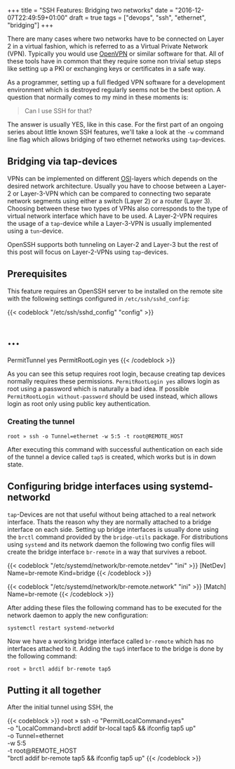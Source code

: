 +++
title = "SSH Features: Bridging two networks"
date = "2016-12-07T22:49:59+01:00"
draft = true
tags = ["devops", "ssh", "ethernet", "bridging"]
+++

There are many cases where two networks have to be connected on Layer 2 in a
virtual fashion, which is referred to as a Virtual Private Network (VPN).
Typically you would use [OpenVPN](https://openvpn.net/) or similar software
for that. All of these tools have in common that they require some non trivial
setup steps like setting up a PKI or exchanging keys or certificates in a
safe way.

As a programmer, setting up a full fledged VPN software for a development
environment which is destroyed regularly seems not be the best option. A
question that normally comes to my mind in these moments is:

> Can I use SSH for that?

The answer is usually YES, like in this case. For the first part of an ongoing
series about little known SSH features, we'll take a look at the `-w` command
line flag which allows bridging of two ethernet networks using `tap`-devices.

<!--more-->

## Bridging via tap-devices

VPNs can be implemented on different
[OSI](https://en.wikipedia.org/wiki/OSI_model)-layers which depends on the
desired network architecture. Usually you have to choose between a Layer-2 or
Layer-3-VPN which can be compared to connecting two separate network segments
using either a switch (Layer 2) or a router (Layer 3). Choosing between these
two types of VPNs also corresponds to the type of virtual network interface
which have to be used. A Layer-2-VPN requires the usage of a `tap`-device while
a Layer-3-VPN is usually implemented using a `tun`-device.

OpenSSH supports both tunneling on Layer-2 and Layer-3 but the rest of this post
will focus on Layer-2-VPNs using `tap`-devices.

## Prerequisites

This feature requires an OpenSSH server to be installed on the remote site
with the following settings configured in `/etc/ssh/sshd_config`:

{{< codeblock "/etc/ssh/sshd_config" "config" >}}
# ...
PermitTunnel yes
PermitRootLogin yes
{{< /codeblock >}}

As you can see this setup requires root login, because creating tap devices
normally requires these permissions. `PermitRootLogin yes` allows login as
root using a password which is naturally a bad idea. If possible
`PermitRootLogin without-password` should be used instead, which allows login
as root only using public key authentication.

### Creating the tunnel

```
root » ssh -o Tunnel=ethernet -w 5:5 -t root@REMOTE_HOST
```

After executing this command with successful authentication on each side of
the tunnel a device called `tap5` is created, which works but is in down state.

## Configuring bridge interfaces using systemd-networkd

`tap`-Devices are not that useful without being attached to a real network
interface. Thats the reason why they are normally attached to a bridge
interface on each side. Setting up bridge interfaces is usually done using
the `brctl` command provided by the `bridge-utils` package. For distributions
using `systemd` and its network daemon the following two config files
will create the bridge interface `br-remote` in a way that survives a reboot.

{{< codeblock "/etc/systemd/network/br-remote.netdev" "ini" >}}
[NetDev]
Name=br-remote
Kind=bridge
{{< /codeblock >}}

{{< codeblock "/etc/systemd/network/br-remote.network" "ini" >}}
[Match]
Name=br-remote
{{< /codeblock >}}

After adding these files the following command has to be executed for the
network daemon to apply the new configuration:

```
systemctl restart systemd-networkd
```

Now we have a working bridge interface called `br-remote` which has no
interfaces attached to it. Adding the `tap5` interface to the bridge is done
by the following command:

```
root » brctl addif br-remote tap5
```

## Putting it all together

After the initial tunnel using SSH, the

{{< codeblock >}}
root » ssh -o "PermitLocalCommand=yes" \
           -o "LocalCommand=brctl addif br-local tap5 && ifconfig tap5 up" \
           -o Tunnel=ethernet \
           -w 5:5 \
           -t root@REMOTE_HOST \
           "brctl addif br-remote tap5 && ifconfig tap5 up"
{{< /codeblock >}}
